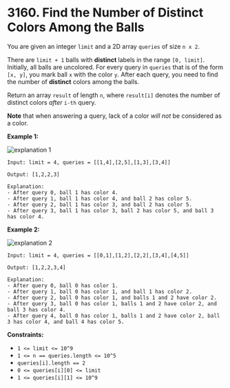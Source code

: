 # 3160. Find the Number of Distinct Colors Among the Balls

You are given an integer `limit` and a 2D array `queries` of size `n x 2`.

There are `limit + 1` balls with **distinct** labels in the range `[0, limit]`. Initially, all balls are uncolored. For every query in `queries` that is of the form `[x, y]`, you mark ball `x` with the color `y`. After each query, you need to find the number of **distinct** colors among the balls.

Return an array `result` of length `n`, where `result[i]` denotes the number of distinct colors *after* `i-th` query.

**Note** that when answering a query, lack of a color *will not* be considered as a color.

**Example 1:**

![explanation 1](https://assets.leetcode.com/uploads/2024/04/17/ezgifcom-crop.gif)

```()
Input: limit = 4, queries = [[1,4],[2,5],[1,3],[3,4]]

Output: [1,2,2,3]

Explanation:
- After query 0, ball 1 has color 4.
- After query 1, ball 1 has color 4, and ball 2 has color 5.
- After query 2, ball 1 has color 3, and ball 2 has color 5.
- After query 3, ball 1 has color 3, ball 2 has color 5, and ball 3 has color 4.
```

**Example 2:**

![explanation 2](https://assets.leetcode.com/uploads/2024/04/17/ezgifcom-crop2.gif)

```()
Input: limit = 4, queries = [[0,1],[1,2],[2,2],[3,4],[4,5]]

Output: [1,2,2,3,4]

Explanation:
- After query 0, ball 0 has color 1.
- After query 1, ball 0 has color 1, and ball 1 has color 2.
- After query 2, ball 0 has color 1, and balls 1 and 2 have color 2.
- After query 3, ball 0 has color 1, balls 1 and 2 have color 2, and ball 3 has color 4.
- After query 4, ball 0 has color 1, balls 1 and 2 have color 2, ball 3 has color 4, and ball 4 has color 5.
```

**Constraints:**

- `1 <= limit <= 10^9`
- `1 <= n == queries.length <= 10^5`
- `queries[i].length == 2`
- `0 <= queries[i][0] <= limit`
- `1 <= queries[i][1] <= 10^9`
